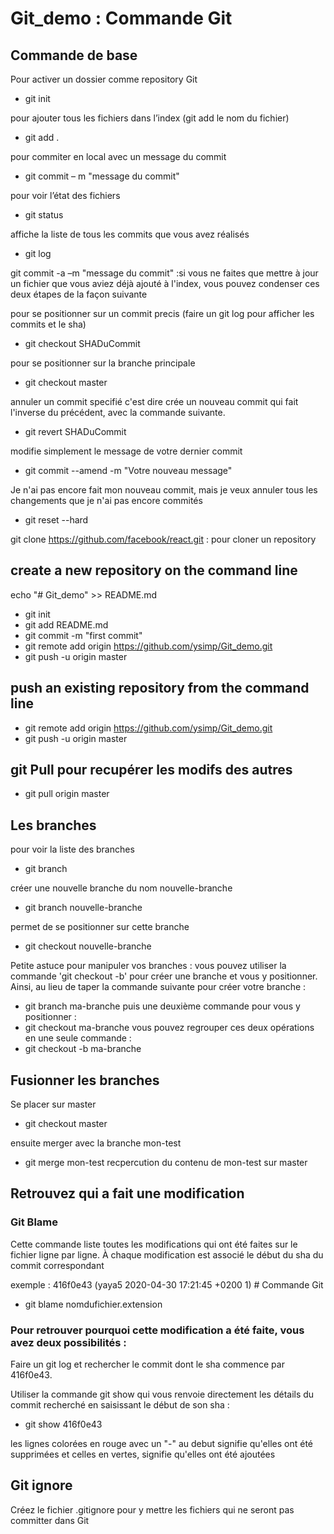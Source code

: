 # Git_demo : Commande Git

## Commande de base
 Pour activer un dossier comme repository Git
  - git init

pour ajouter  tous les fichiers dans l’index (git add le nom du fichier)
- git add .

pour commiter en local avec un message du commit
- git commit – m "message du commit" 

pour voir l’état des fichiers
- git status 

affiche la liste de tous les commits que vous avez réalisés
- git log 

git commit -a –m "message du commit" :si vous ne faites que mettre à jour un fichier que vous aviez déjà ajouté à l'index, vous pouvez condenser ces deux étapes de la façon suivante

pour se positionner sur un commit precis (faire un git log pour afficher les commits et le sha)
- git checkout SHADuCommit 

pour se positionner sur la branche principale 
- git checkout master 

annuler un commit specifié c'est dire crée un nouveau commit qui fait l'inverse du précédent, avec la commande suivante.
- git revert SHADuCommit 

modifie simplement le message de votre dernier commit
- git commit --amend -m "Votre nouveau message" 

Je n'ai pas encore fait mon nouveau commit, mais je veux annuler tous les changements que je n'ai pas encore commités
- git reset --hard 

git clone https://github.com/facebook/react.git : pour cloner un repository

## create a new repository on the command line
echo "# Git_demo" >> README.md
* git init
* git add README.md
* git commit -m "first commit"
* git remote add origin https://github.com/ysimp/Git_demo.git
* git push -u origin master

## push an existing repository from the command line
* git remote add origin https://github.com/ysimp/Git_demo.git
* git push -u origin master

## git Pull pour recupérer les modifs des autres
* git pull origin master

## Les branches

pour voir la liste des branches
* git branch 

créer une nouvelle branche du nom nouvelle-branche
* git branch nouvelle-branche 

permet de se positionner sur cette branche
* git checkout nouvelle-branche 

Petite astuce pour manipuler vos branches : vous pouvez utiliser la commande 'git checkout -b' pour créer une branche et vous y positionner. Ainsi, au lieu de taper la commande suivante pour créer votre branche :
* git branch ma-branche
puis une deuxième commande pour vous y positionner :
* git checkout ma-branche
 vous pouvez regrouper ces deux opérations en une seule commande : 
* git checkout -b ma-branche

## Fusionner les branches

Se placer sur master
* git checkout master

ensuite merger avec la branche mon-test
* git merge mon-test
recpercution du contenu de mon-test sur master 

## Retrouvez qui a fait une modification

### Git Blame
Cette commande liste toutes les modifications qui ont été faites sur le fichier ligne par ligne. À chaque modification est associé le début du sha du commit correspondant

exemple :
	416f0e43 (yaya5 2020-04-30 17:21:45 +0200  1) # Commande Git

* git blame nomdufichier.extension

### Pour retrouver pourquoi cette modification a été faite, vous avez deux possibilités : 

Faire un git log et rechercher le commit dont le sha commence par 416f0e43. 

Utiliser la commande git show qui vous renvoie directement les détails du commit recherché en saisissant le début de son sha : 

* git show 416f0e43

les lignes colorées en rouge avec un "-" au debut signifie qu'elles ont été supprimées
et celles en vertes, signifie qu'elles ont été ajoutées

## Git ignore
Créez le fichier .gitignore pour y mettre les fichiers qui ne seront pas committer dans Git

